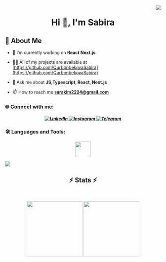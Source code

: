<img align="right" src="https://visitor-badge.laobi.icu/badge?page_id=zumrudu-anka.zumrudu-anka">
<h1 align="center">Hi 👋, I'm Sabira</h1>

## 🚀 About Me

- 🔭 I’m currently working on **React** **Next.js**

- 👨‍💻 All of my projects are available at [https://github.com/QurbonbekovaSabira](https://github.com/QurbonbekovaSabira)

- 💬 Ask me about **JS,Typescript, React, Next.js**

- 📫 How to reach me **sarakim2224@gmail.com**

<h3 align="left"> 🌐 Connect with me:</h3>
<h5 align="center">
 <a href="https://www.linkedin.com/in/sabira-qurbonbekova-32ba462b0/" target="_blank">
    <img src="https://img.shields.io/badge/LinkedIn-blue?style=for-the-badge&logo=linkedin" alt="LinkedIn" />
  </a>
  <a href="https://www.instagram.com/sabira.qurbonbekova/" target="_blank">
    <img src="https://img.shields.io/badge/Instagram-E4405F?style=for-the-badge&logo=instagram&logoColor=white" alt="Instagram" />
  </a>
  <a href="https://t.me/SabiraQurbonbekova" target="_blank">
    <img src="https://img.shields.io/badge/Telegram-blue?style=for-the-badge&logo=telegram" alt="Telegram" />
  </a>
</h5>


<h3 align="left">🛠 Languages and Tools:</h3>
<p align="center"> 
  <img src="https://skillicons.dev/icons?i=cpp,js,ts,html,css,sass,tailwindcss,react,nextjs,redux,mui,figma" height="50" />
 </p>
<img src="https://user-images.githubusercontent.com/73097560/115834477-dbab4500-a447-11eb-908a-139a6edaec5c.gif">

<h2 align="center">⚡ Stats ⚡</h2>
<br>

<!--<a href="https://github.com/QurbonbekovaSabira">-->

 <p align="center">
  <img src="https://github-readme-stats.vercel.app/api?username=QurbonbekovaSabira&show_icons=true&theme=react&hide_border=true" height="180em" />
  <img src="https://github-readme-stats.vercel.app/api/top-langs/?username=QurbonbekovaSabira&layout=compact&theme=react&hide_border=true" height="180em" />
</p>






